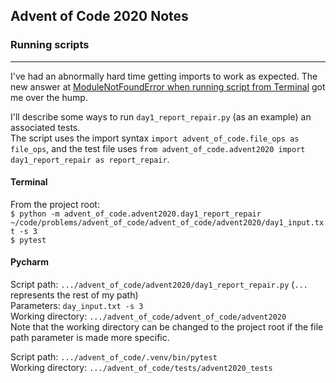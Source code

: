 ## Advent of Code 2020 Notes

### Running scripts
---
I've had an abnormally hard time getting imports to work as expected. The new answer at 
[ModuleNotFoundError when running script from Terminal](https://stackoverflow.com/questions/50745094/modulenotfounderror-when-running-script-from-terminal/50752488) 
got me over the hump.

I'll describe some ways to run `day1_report_repair.py` (as an example) an associated tests.  
The script uses the import syntax `import advent_of_code.file_ops as file_ops`, 
and the test file uses `from advent_of_code.advent2020 import day1_report_repair as report_repair`.

#### Terminal
From the project root:  
`$ python -m advent_of_code.advent2020.day1_report_repair 
~/code/problems/advent_of_code/advent_of_code/advent2020/day1_input.txt -s 3`  
`$ pytest`  

#### Pycharm
Script path: `.../advent_of_code/advent2020/day1_report_repair.py` (`...` represents the rest of my path)  
Parameters: `day_input.txt -s 3`  
Working directory: `.../advent_of_code/advent_of_code/advent2020`    
Note that the working directory can be changed to the project root if the file path parameter is made more specific.

Script path: `.../advent_of_code/.venv/bin/pytest`  
Working directory: `.../advent_of_code/tests/advent2020_tests`  
